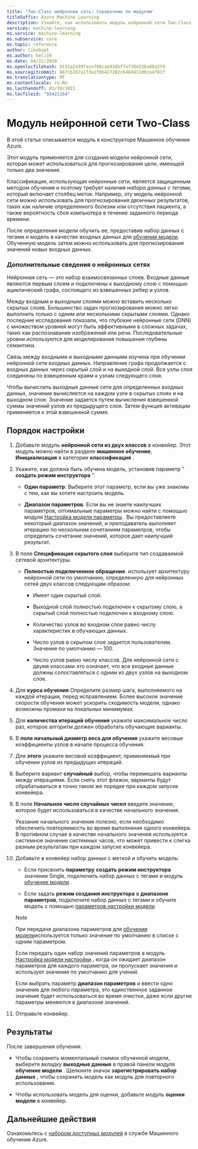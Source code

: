 ```yaml
---
title: 'Two-Class нейронная сеть: Справочник по модулям'
titleSuffix: Azure Machine Learning
description: Узнайте, как использовать модуль нейронной сети Two-Class в Машинное обучение Azure для создания двоичного классификатора.
services: machine-learning
ms.service: machine-learning
ms.subservice: core
ms.topic: reference
author: likebupt
ms.author: keli19
ms.date: 04/22/2020
ms.openlocfilehash: 9131a2439facef00cae818bffef38e536a40a2fd
ms.sourcegitcommit: 867cb1b7a1f3a1f0b427282c648d411d0ca4f81f
ms.translationtype: MT
ms.contentlocale: ru-RU
ms.lasthandoff: 03/19/2021
ms.locfileid: "93421164"
---
```

# <a name="two-class-neural-network-module"></a>Модуль нейронной сети Two-Class

В этой статье описывается модуль в конструкторе Машинное обучение Azure.

Этот модуль применяется для создания модели нейронной сети, которая может использоваться для прогнозирования цели, имеющей только два значения.

Классификация, использующая нейронные сети, является защищенным методом обучения и поэтому требует наличия *набора данных с тегами*, который включает столбец меток. Например, эту модель нейронной сети можно использовать для прогнозирования двоичных результатов, таких как наличие определенного болезни или отсутствия пациента, а также вероятность сбоя компьютера в течение заданного периода времени.  

После определения модели обучить ее, предоставив набор данных с тегами и модель в качестве входных данных для [обучения модели](./train-model.md). Обученную модель затем можно использовать для прогнозирования значений новых входных данных.

### <a name="more-about-neural-networks"></a>Дополнительные сведения о нейронных сетях

Нейронная сеть — это набор взаимосвязанных слоев. Входные данные являются первым слоем и подключены к выходному слою с помощью ациклический графа, состоящего из взвешенных ребер и узлов.

Между входным и выходным слоями можно вставить несколько скрытых слоев. Большинство задач прогнозирования можно легко выполнить только с одним или несколькими скрытыми слоями. Однако последние исследования показали, что глубокие нейронные сети (DNN) с множеством уровней могут быть эффективными в сложных задачах, таких как распознавание изображений или речи. Последовательные уровни используются для моделирования повышения глубины семантики.

Связь между входными и выходными данными изучена при обучении нейронной сети входных данных. Направление графа продолжается с входных данных через скрытый слой и на выходной слой. Все узлы слоя соединены по взвешенным краям к узлам следующего слоя.

Чтобы вычислить выходные данные сети для определенных входных данных, значение вычисляется на каждом узле в скрытых слоях и на выходном слое. Значение задается путем вычисления взвешенной суммы значений узлов из предыдущего слоя. Затем функция активации применяется к этой взвешенной сумме.
  
## <a name="how-to-configure"></a>Порядок настройки

1.  Добавьте модуль **нейронной сети из двух классов** в конвейер. Этот модуль можно найти в разделе **машинное обучение**, **Инициализация** в категории **классификация** .  
  
2.  Укажите, как должна быть обучена модель, установив параметр " **создать режим инструктора** ".  
  
    -   **Один параметр**: Выберите этот параметр, если вы уже знакомы с тем, как вы хотите настроить модель.

    -   **Диапазон параметров**. Если вы не знаете наилучших параметров, оптимальные параметры можно найти с помощью модуля [Настройка модели параметры](tune-model-hyperparameters.md) . Вы предоставляете некоторый диапазон значений, и преподаватель выполняет итерацию по нескольким сочетаниям параметров, чтобы определить сочетание значений, которое дает наилучший результат.  

3.  В поле **Спецификация скрытого слоя** выберите тип создаваемой сетевой архитектуры.  
  
    -   **Полностью подключенное обращение**. использует архитектуру нейронной сети по умолчанию, определенную для нейронных сетей двух классов следующим образом:
  
        -   Имеет один скрытый слой.
  
        -   Выходной слой полностью подключен к скрытому слою, а скрытый слой полностью подключен к входному слою.
  
        -   Количество узлов во входном слое равно числу характеристик в обучающих данных.
  
        -   Число узлов в скрытом слое задается пользователем. Значение по умолчанию — 100.
  
        -   Число узлов равно числу классов. Для нейронной сети с двумя классами это означает, что все входные данные должны сопоставляться с одним из двух узлов на выходном слое.

5.  Для **курса обучения** Определите размер шага, выполняемого на каждой итерации, перед исправлением. Более высокое значение скорости обучения может ускорить сходимость модели, однако возможны промахи на локальных минимумах.

6.  Для **количества итераций обучения** укажите максимальное число раз, которое алгоритм должен обработать обучающие варианты.

7.  В **поле начальный диаметр веса для обучения** укажите весовые коэффициенты узлов в начале процесса обучения.

8.  Для **этого** укажите весовой коэффициент, применяемый при обучении узлов из предыдущих итераций.  

10. Выберите вариант **случайный** выбор, чтобы перемешать варианты между итерациями. Если снять этот флажок, варианты будут обрабатываться в точно таком же порядке при каждом запуске конвейера.
  
11. В поле **Начальное число случайных чисел** введите значение, которое будет использоваться в качестве начального значения.
  
     Указание начального значения полезно, если необходимо обеспечить повторяемость во время выполнения одного конвейера.  В противном случае в качестве начального значения используется системное значение системных часов, что может привести к слегка разным результатам при каждом запуске конвейера.
  
13. Добавьте в конвейер набор данных с меткой и обучить модель:

    + Если присвоить **параметру** **создать режим инструктора** значение Single, подключить набор данных с тегами и модуль [обучение модели](train-model.md) .  
  
    + Если задать **режим создания инструктора** в **диапазоне параметров**, подключите набор данных с тегами и обучите модель с помощью [параметров настройки модели](tune-model-hyperparameters.md).  
  
    > [!NOTE]
    > 
    > При передаче диапазона параметров для [обучения модели](train-model.md)используется только значение по умолчанию в списке с одним параметром.  
    > 
    > Если передать один набор значений параметров в модуль [Настройка модели настройки](tune-model-hyperparameters.md) , когда он ожидает диапазон параметров для каждого параметра, он пропускает значения и использует значения по умолчанию для учений.  
    > 
    > Если выбрать параметр **диапазон параметров** и ввести одно значение для любого параметра, это единственное заданное значение будет использоваться во время очистки, даже если другие параметры меняются в диапазоне значений.  
  
14. Отправьте конвейер.

## <a name="results"></a>Результаты

После завершения обучения:

+ Чтобы сохранить моментальный снимок обученной модели, выберите вкладку **выходные данные** в правой панели модуля **обучение модели** . Щелкните значок **зарегистрировать набор данных** , чтобы сохранить модель как модуль для повторного использования.

+ Чтобы использовать модель для оценки, добавьте модуль **оценки модели** в конвейер.


## <a name="next-steps"></a>Дальнейшие действия

Ознакомьтесь с [набором доступных модулей](module-reference.md) в службе Машинного обучения Azure. 
